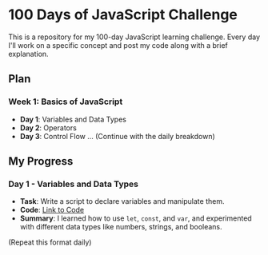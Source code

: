 # 100 Days of JavaScript Challenge

This is a repository for my 100-day JavaScript learning challenge. Every day I'll work on a specific concept and post my code along with a brief explanation.

## Plan

### Week 1: Basics of JavaScript
- **Day 1**: Variables and Data Types
- **Day 2**: Operators
- **Day 3**: Control Flow
...
(Continue with the daily breakdown)

## My Progress
### Day 1 - Variables and Data Types
- **Task**: Write a script to declare variables and manipulate them.
- **Code**: [Link to Code](./day-01/index.js)
- **Summary**: I learned how to use `let`, `const`, and `var`, and experimented with different data types like numbers, strings, and booleans.

(Repeat this format daily)
